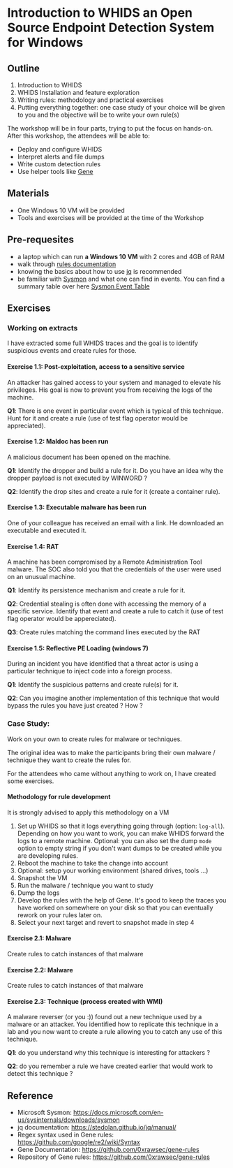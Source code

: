 # Introduction to WHIDS an Open Source Endpoint Detection System for Windows 

## Outline

1. Introduction to WHIDS
2. WHIDS Installation and feature exploration
3. Writing rules: methodology and practical exercises
4. Putting everything together: one case study of your choice will be given to you and the objective will be to write your own rule(s)

The workshop will be in four parts, trying to put the focus on hands-on.
After this workshop, the attendees will be able to:

 * Deploy and configure WHIDS
 * Interpret alerts and file dumps
 * Write custom detection rules
 * Use helper tools like [Gene](https://github.com/0xrawsec/gene)

## Materials

* One Windows 10 VM will be provided
* Tools and exercises will be provided at the time of the Workshop

## Pre-requesites

* a laptop which can run **a Windows 10 VM** with 2 cores and 4GB of RAM
* walk through [rules documentation](https://rawsec.lu/doc/gene/1.6/)
* knowing the basics about how to use [jq](https://stedolan.github.io/jq/) is recommended
* be familiar with [Sysmon](https://docs.microsoft.com/en-us/sysinternals/downloads/sysmon) and what one can find in events. You can find a summary table over here [Sysmon Event Table](https://rawsec.lu/blog/posts/2017/Sep/19/sysmon-events-table/)

## Exercises

### Working on extracts

I have extracted some full WHIDS traces and the goal is to identify suspicious
events and create rules for those.

#### Exercise 1.1: Post-exploitation, access to a sensitive service

An attacker has gained access to your system and managed to elevate his privileges.
His goal is now to prevent you from receiving the logs of the machine.

**Q1**: There is one event in particular event which is typical of this technique. Hunt for it and create a rule (use of test flag operator would be appreciated).

#### Exercise 1.2: Maldoc has been run

A malicious document has been opened on the machine. 

**Q1**: Identify the dropper and build a rule for it. Do you have an idea why the dropper payload is not executed by WINWORD ?

**Q2**: Identify the drop sites and create a rule for it (create a container rule). 

#### Exercise 1.3: Executable malware has been run 

One of your colleague has received an email with a link.
He downloaded an executable and executed it.

#### Exercise 1.4: RAT

A machine has been compromised by a Remote Administration Tool malware.
The SOC also told you that the credentials of the user were used on an unusual machine.

**Q1**: Identify its persistence mechanism and create a rule for it.

**Q2**: Credential stealing is often done with accessing the memory of a specific service. Identify that event and create a rule to catch it (use of test flag operator would be appereciated).

**Q3**: Create rules matching the command lines executed by the RAT

#### Exercise 1.5: Reflective PE Loading (windows 7)

During an incident you have identified that a threat actor is using a particular
technique to inject code into a foreign process.

**Q1**: Identify the suspicious patterns and create rule(s) for it.

**Q2**: Can you imagine another implementation of this technique that would bypass the rules you have just created ? How ?

### Case Study:

Work on your own to create rules for malware or techniques.

The original idea was to make the participants bring their own malware / technique they want to create the rules for.

For the attendees who came without anything to work on, I have created some exercises.

#### Methodology for rule development

It is strongly advised to apply this methodology on a VM

1. Set up WHIDS so that it logs everything going through (option: `log-all`). Depending on how you want to work, you can make WHIDS forward the logs to a remote machine. Optional: you can also set the dump `mode` option to empty string if you don't want dumps to be created while you are developing rules. 
2. Reboot the machine to take the change into account
3. Optional: setup your working environment (shared drives, tools ...)
4. Snapshot the VM
5. Run the malware / technique you want to study
6. Dump the logs 
7. Develop the rules with the help of Gene. It's good to keep the traces you have worked on somewhere on your disk so that you can eventually rework on your rules later on.
8. Select your next target and revert to snapshot made in step 4


#### Exercise 2.1: Malware

Create rules to catch instances of that malware

#### Exercise 2.2: Malware

Create rules to catch instances of that malware

#### Exercise 2.3: Technique (process created with WMI)

A malware reverser (or you :)) found out a new technique used by a malware or an attacker.
You identified how to replicate this technique in a lab and you now want to create a rule allowing you to catch any use of this technique.

**Q1**: do you understand why this technique is interesting for attackers ?

**Q2**: do you remember a rule we have created earlier that would work to detect this technique ?

## Reference

* Microsoft Sysmon: https://docs.microsoft.com/en-us/sysinternals/downloads/sysmon
* jq documentation: https://stedolan.github.io/jq/manual/
* Regex syntax used in Gene rules: https://github.com/google/re2/wiki/Syntax
* Gene Documentation: https://github.com/0xrawsec/gene-rules
* Repository of Gene rules: https://github.com/0xrawsec/gene-rules
